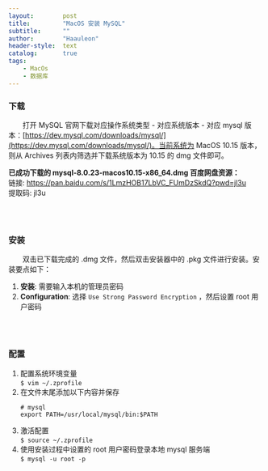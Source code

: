 ```yaml
---
layout:        post
title:         "MacOS 安装 MySQL"
subtitle:      ""
author:        "Haauleon"
header-style:  text
catalog:       true
tags:
    - MacOs
    - 数据库
---
```


### 下载
&emsp;&emsp;打开 MySQL 官网下载对应操作系统类型 - 对应系统版本 - 对应 mysql 版本：[https://dev.mysql.com/downloads/mysql/](https://dev.mysql.com/downloads/mysql/)。当前系统为 MacOS 10.15 版本，则从 Archives 列表内筛选并下载系统版本为 10.15 的 dmg 文件即可。       

**已成功下载的 mysql-8.0.23-macos10.15-x86_64.dmg 百度网盘资源：**     
链接: https://pan.baidu.com/s/1LmzHOB17LbVC_FUmDzSkdQ?pwd=jl3u     
提取码: jl3u 

<br><br>

### 安装
&emsp;&emsp;双击已下载完成的 .dmg 文件，然后双击安装器中的 .pkg 文件进行安装。安装要点如下：     
1. **安装**: 需要输入本机的管理员密码      
2. **Configuration**: 选择 `Use Strong Password Encryption` ，然后设置 root 用户密码     
    
<br><br>

### 配置
1. 配置系统环境变量           
    `$ vim ~/.zprofile` 
2. 在文件末尾添加以下内容并保存       
    ```
    # mysql
    export PATH=/usr/local/mysql/bin:$PATH
    ```
3. 激活配置   
    `$ source ~/.zprofile`
4. 使用安装过程中设置的 root 用户密码登录本地 mysql 服务端         
    `$ mysql -u root -p`
